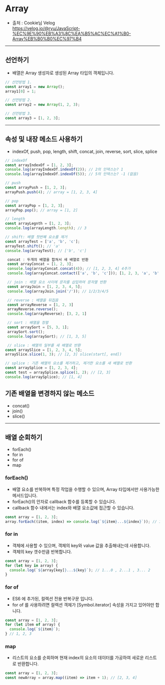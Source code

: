 # Array

- 출처 : Cookie님 Velog<br>
  https://velog.io/@ryu/JavaScript-%EC%9E%90%EB%A3%8C%EA%B5%AC%EC%A1%B0-Array%EB%B0%B0%EC%97%B4

---

## 선언하기

- 배열은 Array 생성자로 생성된 Array 타입의 객체입니다.

```javascript
// 선언방법 1.
const array1 = new Array();
array1[0] = 1;

// 선언방법 2.
const array2 = new Array(1, 2, 3);

// 선언방법 3.
const array3 = [1, 2, 3];
```

---

## 속성 및 내장 메소드 사용하기

- indexOf, push, pop, length, shift, concat, join, reverse, sort, slice, splice

```javascript
// indexOf
const arrayIndexOf = [1, 2, 3];
console.log(arrayIndexOf.indexOf(2)); // 2의 인덱스는? 1
console.log(arrayIndexOf.indexOf(5)); // 5의 인덱스는? -1 (없음)

// push
const arrayPush = [1, 2, 3];
arrayPush.push(4); // array = [1, 2, 3, 4]

// pop
const arrayPop = [1, 2, 3];
arrayPop.pop(); // array = [1, 2]

// length
const arrayLegnth = [1, 2, 3];
console.log(arrayLength.length); // 3

// shift: 배열 첫번째 요소를 제거
const arrayTest = ['a', 'b', 'c'];
arrayTest.shift(); // 'a'
console.log(arrayTest); // ['b', 'c']

 concat : 두개의 배열을 합쳐서 새 배열로 반환
 const arrayConcat = [1, 2, 3];
 console.log(arrayConcat.concat(4)); // [1, 2, 3, 4] 4추가
 console.log(arrayConcat.contact(['a', 'b', 'c'])); [1, 2, 3, 'a', 'b', 'c']

 // join : 배열 요소 사이에 문자를 삽입하여 문자열 반환
 const arrayJoin = [1, 2, 3, 4, 5];
 console.log(arrayJoin.join('/')); // 1/2/3/4/5

 // reverse : 배열을 뒤집음
 const arrayReverse = [1, 2, 3]
 arrayReverse.reverse();
 console.log(arrayReverse); [3, 2, 1]

 // sort : 배열을 정렬
 const arraySort = [5, 3, 1];
 arraySort.sort();
 console.log(arraySort); // [1, 3, 5]

 // slice : 배열의 일부를 새 배열로 반환
const arraySlice = [1, 2, 3, 4, 5];
arraySlice.slice(1, 3); // [2, 3] slice(start[, end])

// splice : 기존 배열의 요소를 제거하고, 제거한 요소를 새 배열로 반환
const arraySplice = [1, 2, 3, 4];
const test = arraySplice.splice(1, 2); // [2, 3]
console.log(arraySplice); // [1, 4]
```

## 기존 배열을 변경하지 않는 메소드

- concat()
- join()
- slice()

---

## 배열 순회하기

- forEach()
- for in
- for of
- map

### forEach()

- 배열 요소를 반복하며 특정 작업을 수행할 수 있으며, Array 타입에서만 사용가능한 메서드입니다.
- forEach()의 안자로 callback 함수를 등록할 수 있습니다.
- callback 함수 내에서는 index와 배열 요소값에 접근할 수 있습니다.

```javascript
const array = [1, 2, 3];
array.forEach((item, index) => console.log(`${item}...${index}`)); // 1...0 , 2...1 , 3...2
```

### for in

- 객체에 사용할 수 있으며, 객체의 key와 value 값을 추출해내는데 사용합니다.
- 객체의 key 갯수만큼 반복합니다.

```javascript
const array = [1, 2, 3];
for (let key in array) {
  console.log(`${array[key]}...${key}`); // 1...0 , 2...1 , 3... 2
}
```

### for of

- ES6 에 추가된, 컬렉션 전용 반복구문 입니다.
- for of 를 사용하려면 컬렉션 객체가 [Symbol.iterator] 속성을 가지고 있어야만 합니다.

```javascript
const array = [1, 2, 3];
for (let item of array) {
  console.log(`${item}`);
} // 1, 2, 3
```

### map

- 리스트의 요소를 순회하며 현재 index의 요소의 데이터를 가공하여 새로운 리스트로 반환합니다.

```javascript
const array = [1, 2, 3];
const newArray = array.map((item) => item + 1); // [2, 3, 4]
```
